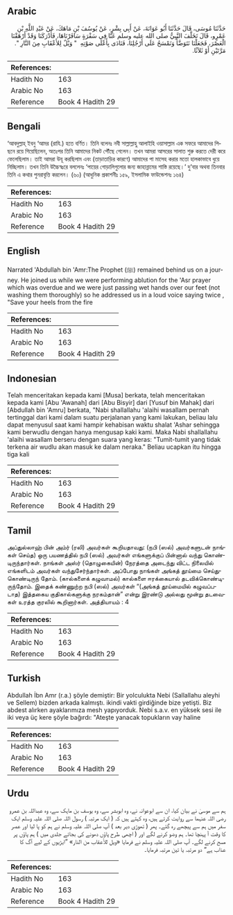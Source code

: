 ## Arabic


<div dir="rtl" lang="ar" style={{fontSize:'larger',backgroundColor:'#f8f9fa',padding:20}}>
حَدَّثَنَا مُوسَى، قَالَ حَدَّثَنَا أَبُو عَوَانَةَ، عَنْ أَبِي بِشْرٍ، عَنْ يُوسُفَ بْنِ مَاهَكَ، عَنْ عَبْدِ اللَّهِ بْنِ عَمْرٍو، قَالَ تَخَلَّفَ النَّبِيُّ صلى الله عليه وسلم عَنَّا فِي سَفْرَةٍ سَافَرْنَاهَا، فَأَدْرَكَنَا وَقَدْ أَرْهَقْنَا الْعَصْرَ، فَجَعَلْنَا نَتَوَضَّأُ وَنَمْسَحُ عَلَى أَرْجُلِنَا، فَنَادَى بِأَعْلَى صَوْتِهِ ‏ "‏ وَيْلٌ لِلأَعْقَابِ مِنَ النَّارِ ‏"‏‏.‏ مَرَّتَيْنِ أَوْ ثَلاَثًا‏.‏
</div>
<div style={{backgroundColor:'#f8f9fa',padding:20, marginBottom: 10}}><table> <thead> <tr> <th>References:</th> <th></th> </tr> </thead> <tbody><tr><td>Hadith No</td><td>163</td></tr><tr><td>Arabic No</td><td>163</td></tr><tr><td>Reference</td><td>Book 4 Hadith 29</td></tr></tbody></table></div>

## Bengali


<div dir="ltr" lang="bn" style={{fontSize:'larger',backgroundColor:'#f8f9fa',padding:20}}>
‘আবদুল্লাহ্ ইবনু ‘আমর (রাযি.) হতে বর্ণিত। তিনি বলেনঃ নবী সাল্লাল্লাহু আলাইহি ওয়াসাল্লাম এক সফরে আমাদের পিছনে রয়ে গিয়েছিলেন, অতঃপর তিনি আমাদের নিকট পৌঁছে গেলেন। তখন আমরা আসরের সালাত শুরু করতে দেরী করে ফেলেছিলাম। তাই আমরা উযূ করছিলাম এবং (তাড়াতাড়ির কারণে) আমাদের পা মাসেহ করার মতো হালকাভাবে ধুয়ে নিচ্ছিলাম। তখন তিনি উচ্চৈস্বঃরে বললেনঃ ‘পায়ের গোড়ালিগুলোর জন্য জাহান্নামের শাস্তি রয়েছে।’ দু’বার অথবা তিনবার তিনি এ কথার পুনরাবৃত্তি করলেন। (৬০) (আধুনিক প্রকাশনীঃ ১৫৯, ইসলামিক ফাউন্ডেশনঃ ১৬৪)
</div>
<div style={{backgroundColor:'#f8f9fa',padding:20, marginBottom: 10}}><table> <thead> <tr> <th>References:</th> <th></th> </tr> </thead> <tbody><tr><td>Hadith No</td><td>163</td></tr><tr><td>Arabic No</td><td>163</td></tr><tr><td>Reference</td><td>Book 4 Hadith 29</td></tr></tbody></table></div>

## English


<div dir="ltr" lang="en" style={{fontSize:'larger',backgroundColor:'#f8f9fa',padding:20}}>
Narrated 'Abdullah bin 'Amr:The Prophet (ﷺ) remained behind us on a journey. He joined us while we were performing ablution for the 'Asr prayer which was overdue and we were just passing wet hands over our feet (not washing them thoroughly) so he addressed us in a loud voice saying twice , "Save your heels from the fire
</div>
<div style={{backgroundColor:'#f8f9fa',padding:20, marginBottom: 10}}><table> <thead> <tr> <th>References:</th> <th></th> </tr> </thead> <tbody><tr><td>Hadith No</td><td>163</td></tr><tr><td>Arabic No</td><td>163</td></tr><tr><td>Reference</td><td>Book 4 Hadith 29</td></tr></tbody></table></div>

## Indonesian


<div dir="ltr" lang="id" style={{fontSize:'larger',backgroundColor:'#f8f9fa',padding:20}}>
Telah menceritakan kepada kami [Musa] berkata, telah menceritakan kepada kami [Abu 'Awanah] dari [Abu Bisyir] dari [Yusuf bin Mahak] dari [Abdullah bin 'Amru] berkata, "Nabi shallallahu 'alaihi wasallam pernah tertinggal dari kami dalam suatu perjalanan yang kami lakukan, beliau lalu dapat menyusul saat kami hampir kehabisan waktu shalat 'Ashar sehingga kami berwudlu dengan hanya mengusap kaki kami. Maka Nabi shallallahu 'alaihi wasallam berseru dengan suara yang keras: "Tumit-tumit yang tidak terkena air wudlu akan masuk ke dalam neraka." Beliau ucapkan itu hingga tiga kali
</div>
<div style={{backgroundColor:'#f8f9fa',padding:20, marginBottom: 10}}><table> <thead> <tr> <th>References:</th> <th></th> </tr> </thead> <tbody><tr><td>Hadith No</td><td>163</td></tr><tr><td>Arabic No</td><td>163</td></tr><tr><td>Reference</td><td>Book 4 Hadith 29</td></tr></tbody></table></div>

## Tamil


<div dir="ltr" lang="ta" style={{fontSize:'larger',backgroundColor:'#f8f9fa',padding:20}}>
அப்துல்லாஹ் பின் அம்ர் (ரலி) அவர்கள் கூறியதாவது: (நபி (ஸல்) அவர்களுடன் நாங்கள் செய்த) ஒரு பயணத்தில் நபி (ஸல்) அவர்கள் எங்களுக்குப் பின்னால் வந்து கொண்டிருந்தார்கள். நாங்கள் அஸ்ர் (தொழுகையின்) நேரத்தை அடைந்து விட்ட நிலையில் எங்களிடம் அவர்கள் வந்துசேர்ந்தார்கள். அப்போது நாங்கள் அங்கத் தூய்மை செய்துகொண்டிருந் தோம். (கால்களைக் கழுவாமல்) கால்களை ஈரக்கையால் தடவிக்கொண்டிருந்தோம். இதைக் கண்ணுற்ற நபி (ஸல்) அவர்கள் “(அங்கத் தூய்மையில் கழுவப்படாத) இத்தகைய குதிகால்களுக்கு நரகம்தான்” என்று இரண்டு அல்லது மூன்று தடவைகள் உரத்த குரலில் கூறினார்கள். அத்தியாயம் : 4
</div>
<div style={{backgroundColor:'#f8f9fa',padding:20, marginBottom: 10}}><table> <thead> <tr> <th>References:</th> <th></th> </tr> </thead> <tbody><tr><td>Hadith No</td><td>163</td></tr><tr><td>Arabic No</td><td>163</td></tr><tr><td>Reference</td><td>Book 4 Hadith 29</td></tr></tbody></table></div>

## Turkish


<div dir="ltr" lang="tr" style={{fontSize:'larger',backgroundColor:'#f8f9fa',padding:20}}>
Abdullah İbn Amr (r.a.) şöyle demiştir: Bir yolculukta Nebi (Sallallahu aleyhi ve Sellem) bizden arkada kalmıştı. ikindi vakti girdiğinde bize yetişti. Biz abdest alırken ayaklarımıza mesh yapıyorduk. Nebi s.a.v. en yüksek sesi ile iki veya üç kere şöyle bağırdı: "Ateşte yanacak topukların vay haline
</div>
<div style={{backgroundColor:'#f8f9fa',padding:20, marginBottom: 10}}><table> <thead> <tr> <th>References:</th> <th></th> </tr> </thead> <tbody><tr><td>Hadith No</td><td>163</td></tr><tr><td>Arabic No</td><td>163</td></tr><tr><td>Reference</td><td>Book 4 Hadith 29</td></tr></tbody></table></div>

## Urdu


<div dir="rtl" lang="ur" style={{fontSize:'larger',backgroundColor:'#f8f9fa',padding:20}}>
ہم سے موسیٰ نے بیان کیا، ان سے ابوعوانہ نے، وہ ابوبشر سے، وہ یوسف بن ماہک سے، وہ عبداللہ بن عمرو رضی اللہ عنہما سے روایت کرتے ہیں، وہ کہتے ہیں کہ ( ایک مرتبہ ) رسول اللہ صلی اللہ علیہ وسلم ایک سفر میں ہم سے پیچھے رہ گئے۔ پھر ( تھوڑی دیر بعد ) آپ صلی اللہ علیہ وسلم نے ہم کو پا لیا اور عصر کا وقت آ پہنچا تھا۔ ہم وضو کرنے لگے اور ( اچھی طرح پاؤں دھونے کی بجائے جلدی میں ) ہم پاؤں پر مسح کرنے لگے۔ آپ صلی اللہ علیہ وسلم نے فرمایا «ويل للأعقاب من النار» ”ایڑیوں کے لیے آگ کا عذاب ہے“ دو مرتبہ یا تین مرتبہ فرمایا۔
</div>
<div style={{backgroundColor:'#f8f9fa',padding:20, marginBottom: 10}}><table> <thead> <tr> <th>References:</th> <th></th> </tr> </thead> <tbody><tr><td>Hadith No</td><td>163</td></tr><tr><td>Arabic No</td><td>163</td></tr><tr><td>Reference</td><td>Book 4 Hadith 29</td></tr></tbody></table></div>